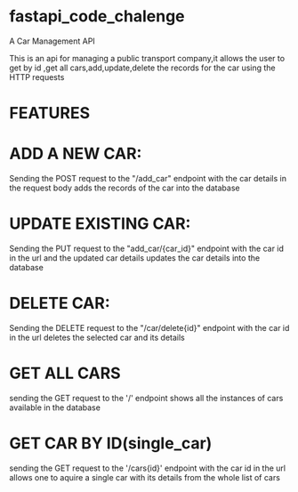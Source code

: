 # fastapi_code_chalenge
A Car Management API

This is an api for managing a public transport company,it allows the user to get by id ,get all cars,add,update,delete the records for the car using the HTTP requests

# FEATURES
# ADD A NEW CAR:
Sending the POST request to the "/add_car" endpoint with the car details in the request body adds the records of the car into the database
# UPDATE EXISTING CAR:
Sending the PUT request to the "add_car/{car_id}" endpoint with the car id in the url and the updated car details updates the car details into the database
# DELETE CAR:
Sending the DELETE request to the "/car/delete{id}" endpoint  with the car id in the url deletes the selected car and its details
# GET ALL CARS
sending the GET request to the '/' endpoint shows all the instances of cars available in the database
# GET CAR BY ID(single_car)
sending the GET request to the '/cars{id}' endpoint with the car id in the url allows one to aquire a single car with its details from the whole list of cars
